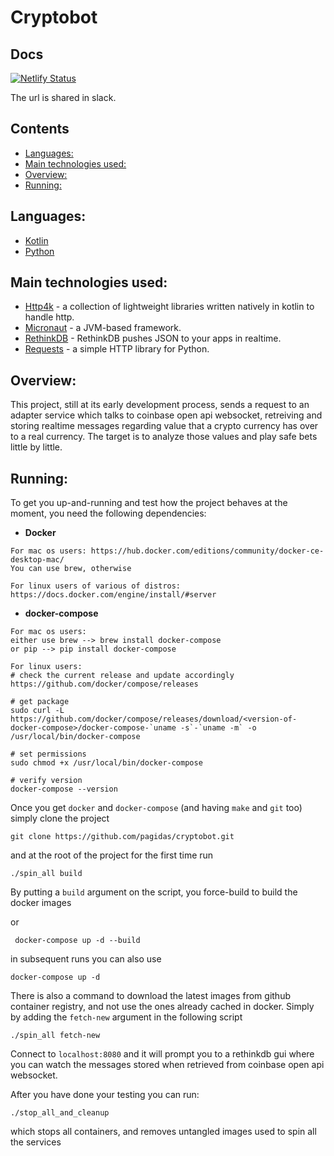 # Cryptobot <!-- omit in toc -->

## Docs
[![Netlify Status](https://api.netlify.com/api/v1/badges/20f27746-3748-4042-b2be-ae698bd641dc/deploy-status)](https://app.netlify.com/sites/cryptobot-docs/deploys)

The url is shared in slack.

## Contents <!-- omit in toc -->

- [Languages:](#languages)
- [Main technologies used:](#main-technologies-used)
- [Overview:](#overview)
- [Running:](#running)

## Languages:
- [Kotlin](https://kotlinlang.org/)
- [Python](https://www.python.org/)

## Main technologies used:
- [Http4k](https://www.http4k.org/) - a collection of lightweight libraries written natively in kotlin to handle http.
- [Micronaut](https://micronaut.io/) - a JVM-based framework.
- [RethinkDB](https://rethinkdb.com/) - RethinkDB pushes JSON to your apps in realtime.
- [Requests](https://requests.readthedocs.io/en/master/) - a simple HTTP library for Python.

## Overview:
This project, still at its early development process, sends a request to an adapter service
which talks to coinbase open api websocket, retreiving and storing realtime messages regarding
value that a crypto currency has over to a real currency. The target is to analyze those values
and play safe bets little by little.

## Running:

To get you up-and-running and test how the project behaves at the moment, you need the following dependencies:
 - **Docker**
 ```shell
 For mac os users: https://hub.docker.com/editions/community/docker-ce-desktop-mac/
 You can use brew, otherwise
 
 For linux users of various of distros: https://docs.docker.com/engine/install/#server
 ```
 
 - **docker-compose**
 ```shell
 For mac os users:
 either use brew --> brew install docker-compose
 or pip --> pip install docker-compose
 
 For linux users:
 # check the current release and update accordingly
 https://github.com/docker/compose/releases
 
 # get package
 sudo curl -L https://github.com/docker/compose/releases/download/<version-of-docker-compose>/docker-compose-`uname -s`-`uname -m` -o /usr/local/bin/docker-compose
 
 # set permissions
 sudo chmod +x /usr/local/bin/docker-compose
 
 # verify version
 docker-compose --version
 ```
 
 Once you get `docker` and `docker-compose` (and having `make` and `git` too) simply clone the project
 ```shell
 git clone https://github.com/pagidas/cryptobot.git
 ```
 and at the root of the project for the first time run
 ```shell
./spin_all build
 ```
By putting a `build` argument on the script, you force-build to build the docker images

or
```shell
 docker-compose up -d --build
 ```

 in subsequent runs you can also use
 ```shell
 docker-compose up -d
 ```

 There is also a command to download the latest images from github container registry, and not use the ones already cached in docker. Simply by adding the `fetch-new` argument in the following script
 ```shell
 ./spin_all fetch-new
 ```
 
 Connect to `localhost:8080` and it will prompt you to a rethinkdb gui where you can
 watch the messages stored when retrieved from coinbase open api websocket.
 
 After you have done your testing you can run:
 ```shell
./stop_all_and_cleanup
 ```

which stops all containers, and removes untangled images used to spin all the services
